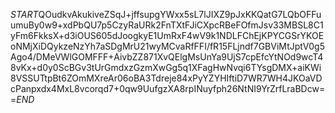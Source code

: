 $START$QOudkvAkukiveZSqJ+jffsupgYWxx5sL7lJIXZ9pJxKKQatG7LQbOFFuumuBy0w9+xdPbQU7p5CzyRaURk2FnTXtFJiCXpcRBeFOfmJsv33MBSL8C1yFm6FkksX+d3iOUS605dJoogkyE1UmRxF4wV9k1NDLFChEjKPYCGSrYKOEoNMjXiDQykzeNzYh7aSDgMrU21wyMCvaRfFFI/fR15FLjndf7GBViMtJptV0g5Ago4/DMeVWlGOMFFF+AivbZZ871XvQElgMsUnYa9UjS7cpEfcYtNOd9wcT48vKx+d0y0ScBGv3tUrGmdxzGzmXwGg5q1XFagHwNvqi6TYsgDMX+aiKWi8VSSUTtpBt6ZOmMXreAr06oBA3Tdreje84xPyYZYHIftiD7WR7WH4JKOaVDcPanpxdx4MxL8vcorqd7+0qw9UufgzXA8rpINuyfph26NtNI9YrZrfLraBDcw==$END$